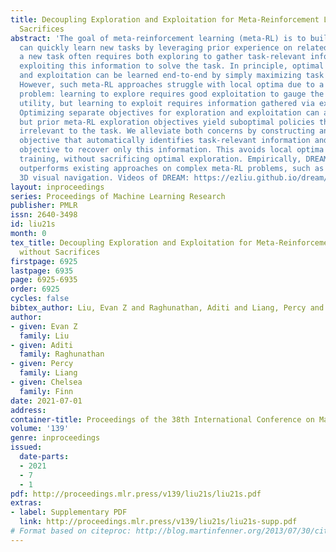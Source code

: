 ```yaml
---
title: Decoupling Exploration and Exploitation for Meta-Reinforcement Learning without
  Sacrifices
abstract: 'The goal of meta-reinforcement learning (meta-RL) is to build agents that
  can quickly learn new tasks by leveraging prior experience on related tasks. Learning
  a new task often requires both exploring to gather task-relevant information and
  exploiting this information to solve the task. In principle, optimal exploration
  and exploitation can be learned end-to-end by simply maximizing task performance.
  However, such meta-RL approaches struggle with local optima due to a chicken-and-egg
  problem: learning to explore requires good exploitation to gauge the exploration’s
  utility, but learning to exploit requires information gathered via exploration.
  Optimizing separate objectives for exploration and exploitation can avoid this problem,
  but prior meta-RL exploration objectives yield suboptimal policies that gather information
  irrelevant to the task. We alleviate both concerns by constructing an exploitation
  objective that automatically identifies task-relevant information and an exploration
  objective to recover only this information. This avoids local optima in end-to-end
  training, without sacrificing optimal exploration. Empirically, DREAM substantially
  outperforms existing approaches on complex meta-RL problems, such as sparse-reward
  3D visual navigation. Videos of DREAM: https://ezliu.github.io/dream/'
layout: inproceedings
series: Proceedings of Machine Learning Research
publisher: PMLR
issn: 2640-3498
id: liu21s
month: 0
tex_title: Decoupling Exploration and Exploitation for Meta-Reinforcement Learning
  without Sacrifices
firstpage: 6925
lastpage: 6935
page: 6925-6935
order: 6925
cycles: false
bibtex_author: Liu, Evan Z and Raghunathan, Aditi and Liang, Percy and Finn, Chelsea
author:
- given: Evan Z
  family: Liu
- given: Aditi
  family: Raghunathan
- given: Percy
  family: Liang
- given: Chelsea
  family: Finn
date: 2021-07-01
address:
container-title: Proceedings of the 38th International Conference on Machine Learning
volume: '139'
genre: inproceedings
issued:
  date-parts:
  - 2021
  - 7
  - 1
pdf: http://proceedings.mlr.press/v139/liu21s/liu21s.pdf
extras:
- label: Supplementary PDF
  link: http://proceedings.mlr.press/v139/liu21s/liu21s-supp.pdf
# Format based on citeproc: http://blog.martinfenner.org/2013/07/30/citeproc-yaml-for-bibliographies/
---
```

